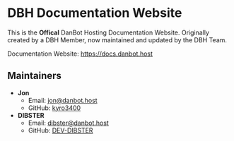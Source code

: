 # DBH Documentation Website
This is the **Offical** DanBot Hosting Documentation Website. Originally created by a DBH Member, now maintained and updated by the DBH Team.

Documentation Website: https://docs.danbot.host

## Maintainers
- **Jon**
    - Email: jon@danbot.host
    - GitHub: [kyro3400](https://github.com/kyro3400)
- **DIBSTER**
    - Email: dibster@danbot.host
    - GitHub: [DEV-DIBSTER](https://github.com/DEV-DIBSTER)

